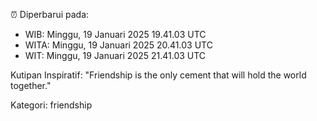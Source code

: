 ⏰ Diperbarui pada:
- WIB: Minggu, 19 Januari 2025 19.41.03 UTC
- WITA: Minggu, 19 Januari 2025 20.41.03 UTC
- WIT: Minggu, 19 Januari 2025 21.41.03 UTC

Kutipan Inspiratif:
"Friendship is the only cement that will hold the world together."


Kategori: friendship

